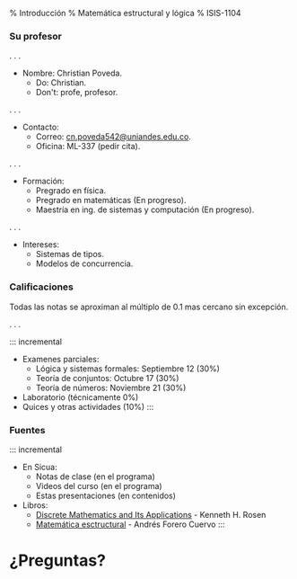 % Introducción
% Matemática estructural y lógica 
% ISIS-1104

### Su profesor

. . .     

- Nombre: Christian Poveda.
    - Do: Christian.
    - Don't: profe, profesor.

. . .

- Contacto:
    - Correo: <cn.poveda542@uniandes.edu.co>.
    - Oficina: ML-337 (pedir cita).

. . .

- Formación:
    - Pregrado en física.
    - Pregrado en matemáticas (En progreso).
    - Maestría en ing. de sistemas y computación (En progreso).

. . .

- Intereses:
    - Sistemas de tipos.
    - Modelos de concurrencia.

### Calificaciones

Todas las notas se aproximan al múltiplo de 0.1 mas cercano sin excepción.

. . .

::: incremental
- Examenes parciales:
    - Lógica y sistemas formales: Septiembre 12 (30%)
    - Teoría de conjuntos: Octubre 17 (30%)
    - Teoría de números: Noviembre 21 (30%)
- Laboratorio (técnicamente 0%)
- Quices y otras actividades (10%)
:::

### Fuentes

::: incremental
- En Sicua:
    - Notas de clase (en el programa)
    - Videos del curso (en el programa)
    - Estas presentaciones (en contenidos)
- Libros:
    - [Discrete Mathematics and Its Applications](https://univdelosandes.on.worldcat.org/oclc/964714943) - Kenneth H. Rosen
    - [Matemática esctructural](https://univdelosandes.on.worldcat.org/oclc/916071116) - Andrés Forero Cuervo
:::

# ¿Preguntas?
